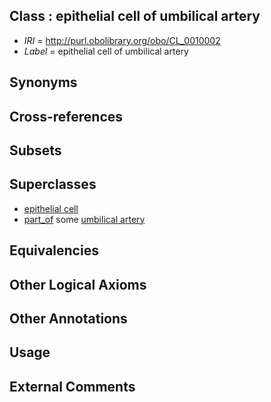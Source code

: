 
## Class : epithelial cell of umbilical artery

 * *IRI* = http://purl.obolibrary.org/obo/CL_0010002
 * *Label* = epithelial cell of umbilical artery

## Synonyms


## Cross-references


## Subsets


## Superclasses

 * [epithelial cell](../../CL/66/CL_0000066.md)
 * [part_of](../../BFO/50/BFO_0000050.md) some [umbilical artery](../../UBERON/10/UBERON_0001310.md)

## Equivalencies


## Other Logical Axioms


## Other Annotations


## Usage


## External Comments

